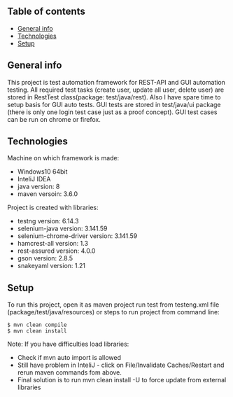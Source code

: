 ## Table of contents
* [General info](#general-info)
* [Technologies](#technologies)
* [Setup](#setup)

## General info
This project is test automation framework for REST-API and GUI automation testing.
All required test tasks (create user, update all user, delete user) are stored in
RestTest class(package: test/java/rest). Also I have spare time to setup basis for
GUI auto tests. GUI tests are stored in test/java/ui package (there is only one login
test case just as a proof concept). GUI test cases can be run on chrome or firefox.

## Technologies
Machine on which framework is made:
* Windows10 64bit
* InteliJ IDEA
* java version: 8
* maven versoin: 3.6.0

Project is created with libraries:
* testng version: 6.14.3
* selenium-java version: 3.141.59
* selenium-chrome-driver version: 3.141.59
* hamcrest-all version: 1.3
* rest-assured version: 4.0.0
* gson version: 2.8.5
* snakeyaml version: 1.21

## Setup
To run this project, open it as maven project run test from testeng.xml file
(package/test/java/resources) or steps to run project from command line:
```
$ mvn clean compile
$ mvn clean install
```

Note: If you have difficulties load libraries:
* Check if mvn auto import is allowed
* Still have problem in InteliJ - click on File/Invalidate Caches/Restart and
rerun maven commands fom above.
* Final solution is to run mvn clean install -U to force update from external libraries

